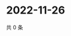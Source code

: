# 2022-11-26

共 0 条

<!-- BEGIN WEIBO -->
<!-- 最后更新时间 Sat Nov 26 2022 22:12:29 GMT+0800 (China Standard Time) -->

<!-- END WEIBO -->

